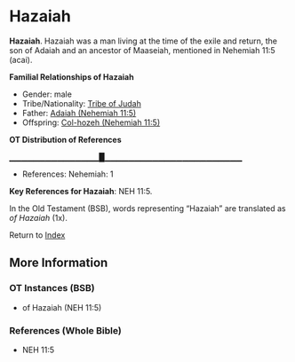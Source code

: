 # Hazaiah
**Hazaiah**. 
Hazaiah was a man living at the time of the exile and return, the son of Adaiah and an ancestor of Maaseiah, mentioned in Nehemiah 11:5 (acai). 




**Familial Relationships of Hazaiah**


* Gender: male
* Tribe/Nationality: [Tribe of Judah](../../../groups/md/acai/Judah.md)
* Father: [Adaiah (Nehemiah 11:5)](Adaiah.7.md)
* Offspring: [Col-hozeh (Nehemiah 11:5)](Col-hozeh.2.md)


**OT Distribution of References**

▁▁▁▁▁▁▁▁▁▁▁▁▁▁▁█▁▁▁▁▁▁▁▁▁▁▁▁▁▁▁▁▁▁▁▁▁▁▁
* References: Nehemiah: 1



**Key References for Hazaiah**: 
NEH 11:5. 


In the Old Testament (BSB), words representing “Hazaiah” are translated as 
*of Hazaiah* (1x). 




Return to [Index](00-Index.md)

## More Information

### OT Instances (BSB)

* of Hazaiah (NEH 11:5)



### References (Whole Bible)

* NEH 11:5




